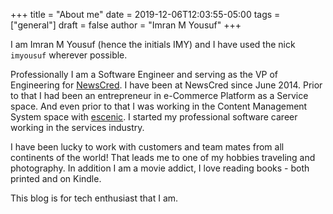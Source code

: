 +++
title = "About me"
date =  2019-12-06T12:03:55-05:00
tags = ["general"]
draft = false
author = "Imran M Yousuf"
+++

I am Imran M Yousuf (hence the initials IMY) and I have used the nick `imyousuf` wherever possible.

Professionally I am a Software Engineer and serving as the VP of Engineering for [NewsCred](https://newscred.com). I have been at NewsCred since June 2014. Prior to that I had been an entrepreneur in e-Commerce Platform as a Service space. And even prior to that I was working in the Content Management System space with [escenic](http://www.escenic.com/). I started my professional software career working in the services industry.

I have been lucky to work with customers and team mates from all continents of the world! That leads me to one of my hobbies traveling and photography. In addition I am a movie addict, I love reading books - both printed and on Kindle.

This blog is for tech enthusiast that I am.

